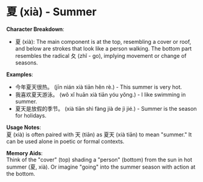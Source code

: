 # **夏 (xià) - Summer**

**Character Breakdown**:  
- 夏 (xià): The main component is at the top, resembling a cover or roof, and below are strokes that look like a person walking. The bottom part resembles the radical 夂 (zhǐ - go), implying movement or change of seasons.

**Examples**:  
- 今年夏天很热。 (jīn nián xià tiān hěn rè.) - This summer is very hot.  
- 我喜欢夏天游泳。 (wǒ xǐ huān xià tiān yóu yǒng.) - I like swimming in summer.  
- 夏天是放假的季节。 (xià tiān shì fàng jià de jì jié.) - Summer is the season for holidays.

**Usage Notes**:  
夏 (xià) is often paired with 天 (tiān) as 夏天 (xià tiān) to mean "summer." It can be used alone in poetic or formal contexts.

**Memory Aids**:  
Think of the "cover" (top) shading a "person" (bottom) from the sun in hot summer (夏, xià). Or imagine "going" into the summer season with action at the bottom.